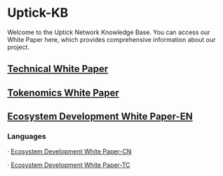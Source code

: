 # Uptick-KB
Welcome to the Uptick Network Knowledge Base. You can access our White Paper here, which provides comprehensive information about our project.

## [Technical White Paper](WHITEPAPER_Technical.md)

## [Tokenomics White Paper](WHITEPAPER_Tokenomics.md)

## [Ecosystem Development White Paper-EN](WHITEPAPER_Ecosystem_Development_EN.md)

### Languages

· [Ecosystem Development White Paper-CN](Languages/WHITEPAPER_Ecosystem_Development_CN.md)

· [Ecosystem Development White Paper-TC](Languages/WHITEPAPER_Ecosystem_Development_TC.md)
